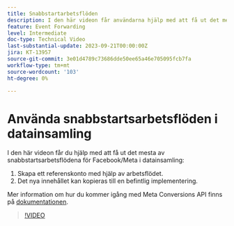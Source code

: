 ```yaml
---
title: Snabbstartarbetsflöden
description: I den här videon får användarna hjälp med att få ut det mesta av snabbstartsarbetsflödena för Facebook/Meta vid datainsamling.
feature: Event Forwarding
level: Intermediate
doc-type: Technical Video
last-substantial-update: 2023-09-21T00:00:00Z
jira: KT-13957
source-git-commit: 3e01d4789c73686dde50ee65a46e705095fcb7fa
workflow-type: tm+mt
source-wordcount: '103'
ht-degree: 0%

---
```


# Använda snabbstartsarbetsflöden i datainsamling


I den här videon får du hjälp med att få ut det mesta av snabbstartsarbetsflödena för Facebook/Meta i datainsamling:

1. Skapa ett referenskonto med hjälp av arbetsflödet. 
1. Det nya innehållet kan kopieras till en befintlig implementering.

Mer information om hur du kommer igång med Meta Conversions API finns på [dokumentationen](https://experienceleague.adobe.com/docs/experience-platform/tags/extensions/server/meta/overview.html?lang=en#quick-start).

>[!VIDEO](https://video.tv.adobe.com/v/3424501?learn=on)



